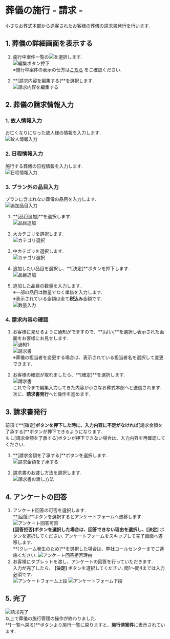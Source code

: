 # 葬儀の施行 - 請求 - 

小さなお葬式本部から送客されたお客様の葬儀の請求書発行を行います.

## 1. 葬儀の詳細画面を表示する  
1. 施行中案件一覧の<img class="img_inline" src="../../asset/image/funeral_flow/seikyu/icon_edit.png">を選択します.  
 ![編集ボタン押下](../asset/image/funeral_flow/seikyu/select_icon_edit.png)  
※施行中案件の表示の仕方は[こちら](../../funeral_list/yet/#1) をご確認ください. 

2. **[請求内容を編集する]**を選択します.  
 ![請求内容を編集する](../asset/image/funeral_flow/seikyu/select_edit_mode.png)

  
## 2. 葬儀の請求情報入力  

### 1. 故人情報入力  
お亡くなりになった故人様の情報を入力します.   
 ![故人情報入力](../asset/image/funeral_flow/seikyu/seikyu_step1.png)

### 2. 日程情報入力  
施行する葬儀の日程情報を入力します.  
 ![日程情報入力](../asset/image/funeral_flow/seikyu/seikyu_step2.png)

### 3. プラン外の品目入力  
プランに含まれない葬儀の品目を入力します.  
 ![追加品目入力](../asset/image/funeral_flow/seikyu/seikyu_step3_1.png)

1. **[品目追加]**を選択します.  
 ![品目追加](../asset/image/funeral_flow/seikyu/select_adding_item_button.png)
 
2. 大カテゴリを選択します.  
 ![カテゴリ選択](../asset/image/funeral_flow/seikyu/select_category.png)

3. 中カテゴリを選択します.  
 ![カテゴリ選択](../asset/image/funeral_flow/seikyu/select_subcategory.png)

4. 追加したい品目を選択し、**[決定]**ボタンを押下します.  
 ![品目追加](../asset/image/funeral_flow/seikyu/select_adding_item.png)

5. 追加した品目の数量を入力します．  
※一部の品目は数量でなく単価を入力します.  
※表示されている金額は全て**税込み**金額です.  
 ![数量入力](../asset/image/funeral_flow/seikyu/seikyu_step3_2.png)

### 4. 請求内容の確認  
1. お客様に見せるように通知がでますので、**[はい]**を選択し表示された画面をお客様にお見せします.  
 ![通知1](../asset/image/funeral_flow/seikyu/notice1.png)  
 ![請求書](../asset/image/funeral_flow/seikyu/seikyu_step4_1.png)  
※葬儀の担当者を変更する場合は、表示されている担当者名を選択して変更できます.  

2. お客様の確認が取れましたら、**[確定]**を選択します.  
 ![請求書](../asset/image/funeral_flow/seikyu/seikyu_step4_2.png)  
これで今まで編集入力してきた内容が小さなお葬式本部へと送信されます.  
次に、**請求書発行**へと操作を進めます.


## 3. 請求書発行  
前項で**[確定]**ボタンを押下した時に、入力内容に不足がなければ**[請求金額を了承する]**ボタンが押下できるようになります.  
もし[請求金額を了承する]ボタンが押下できない場合は、入力内容を再確認してください.

1. **[請求金額を了承する]**ボタンを選択します.  
 ![請求金額を了承する](../asset/image/funeral_flow/seikyu/seikyu_step5.png)

2. 請求書のお渡し方法を選択します.  
 ![請求書お渡し方法](../asset/image/funeral_flow/seikyu/seikyu_step6.png)

## 4. アンケートの回答
1. アンケート回答の可否を選択します.  
   **[回答]**ボタンを選択するとアンケートフォームへ遷移します.  
  ![アンケート回答可否](../asset/image/funeral_flow/seikyu/customer_review_1.png)  
 **[回答拒否]**ボタンを選択した場合は、回答できない理由を選択し、**[決定]** ボタンを選択してください.
 アンケートフォームをスキップして完了画面へ遷移します.  
 **[クレーム発生のため]**を選択した場合は、弊社コールセンターまでご連絡ください.
 ![アンケート回答拒否理由](../asset/image/funeral_flow/seikyu/customer_review_2.png)  
2. お客様にタブレットを渡し、アンケートの回答を行っていただきます.  
  入力が完了したら、 **[決定]** ボタンを選択してください. 問1～問4までは入力必須です.  
  ![アンケートフォーム上段](../asset/image/funeral_flow/seikyu/customer_review_3.png)
  ![アンケートフォーム下段](../asset/image/funeral_flow/seikyu/customer_review_4.png)
## 5. 完了    
 ![請求完了](../asset/image/funeral_flow/seikyu/seikyu_step7.png)  
 以上で葬儀の施行管理の操作が終わりました.  
 **[一覧へ戻る]**ボタンより施行一覧に戻りますと、**施行済案件**に表示されています.